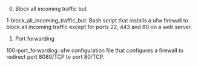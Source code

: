 0. Block all incoming traffic but

1-block_all_incoming_traffic_but: Bash script that installs a ufw firewall to block all incoming traffic except for ports 22, 443 and 80 on a web server.
1. Port forwarding

100-port_forwarding: ufw configuration file that configures a firewall to redirect port 8080/TCP to port 80/TCP.
